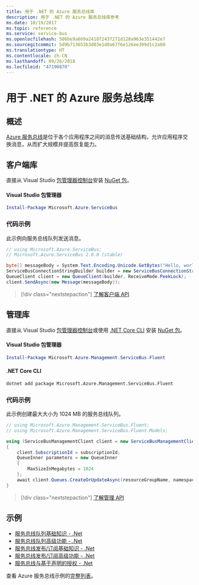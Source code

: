 ```yaml
---
title: 用于 .NET 的 Azure 服务总线库
description: 用于 .NET 的 Azure 服务总线库参考
ms.date: 10/19/2017
ms.topic: reference
ms.service: service-bus
ms.openlocfilehash: 506be9a669a2418f2437271d128a963e351442e7
ms.sourcegitcommit: 5d9b713653b3d03e1d0a67f6e126ee399d1c2a60
ms.translationtype: HT
ms.contentlocale: zh-CN
ms.lasthandoff: 09/26/2018
ms.locfileid: "47190870"
---
```

# <a name="azure-service-bus-libraries-for-net"></a>用于 .NET 的 Azure 服务总线库

## <a name="overview"></a>概述

[Azure 服务总线](https://docs.microsoft.com/azure/service-bus-messaging/service-bus-messaging-overview)是位于各个应用程序之间的消息传送基础结构，允许应用程序交换消息，从而扩大规模并提高恢复能力。

## <a name="client-library"></a>客户端库

直接从 Visual Studio [包管理器控制台][PackageManager]安装 [NuGet 包](https://www.nuget.org/packages/Microsoft.Azure.ServiceBus)。

#### <a name="visual-studio-package-manager"></a>Visual Studio 包管理器

```powershell
Install-Package Microsoft.Azure.ServiceBus
```

### <a name="code-example"></a>代码示例

此示例向服务总线队列发送消息。

```csharp
// using Microsoft.Azure.ServiceBus;
// Microsoft.Azure.ServiceBus 2.0.0 (stable)

byte[] messageBody = System.Text.Encoding.Unicode.GetBytes("Hello, world!");
ServiceBusConnectionStringBuilder builder = new ServiceBusConnectionStringBuilder(connectionString);
QueueClient client = new QueueClient(builder, ReceiveMode.PeekLock);
client.SendAsync(new Message(messageBody));
```

> [!div class="nextstepaction"]
> [了解客户端 API](/dotnet/api/overview/azure/servicebus/client)


## <a name="management-library"></a>管理库

直接从 Visual Studio [包管理器控制台][PackageManager]或使用 [.NET Core CLI][DotNetCLI] 安装 [NuGet 包](https://www.nuget.org/packages/Microsoft.Azure.Management.ServiceBus.Fluent)。

#### <a name="visual-studio-package-manager"></a>Visual Studio 包管理器

```powershell
Install-Package Microsoft.Azure.Management.ServiceBus.Fluent
```

#### <a name="net-core-cli"></a>.NET Core CLI

```bash
dotnet add package Microsoft.Azure.Management.ServiceBus.Fluent
```

### <a name="code-example"></a>代码示例

此示例创建最大大小为 1024 MB 的服务总线队列。

```csharp
// using Microsoft.Azure.Management.ServiceBus.Fluent;
// using Microsoft.Azure.Management.ServiceBus.Fluent.Models;

using (ServiceBusManagementClient client = new ServiceBusManagementClient(credentials))
{
    client.SubscriptionId = subscriptionId;
    QueueInner parameters = new QueueInner
    {
        MaxSizeInMegabytes = 1024
    };
    await client.Queues.CreateOrUpdateAsync(resourceGroupName, namespaceName, queueName, parameters);
}
```

> [!div class="nextstepaction"]
> [了解管理 API](/dotnet/api/overview/azure/servicebus/management)

## <a name="samples"></a>示例

- [服务总线队列基础知识 - .Net](https://azure.microsoft.com/resources/samples/service-bus-dotnet-manage-queue-with-basic-features/)
- [服务总线队列高级功能 - .Net](https://azure.microsoft.com/resources/samples/service-bus-dotnet-manage-queue-with-advanced-features/)
- [服务总线发布/订阅基础知识 - .Net](https://azure.microsoft.com/resources/samples/service-bus-dotnet-manage-publish-subscribe-with-basic-features/)
- [服务总线发布/订阅高级功能 - .Net](https://azure.microsoft.com/resources/samples/service-bus-dotnet-manage-publish-subscribe-with-advanced-features/)
- [服务总线与基于声明的授权 - .Net](https://azure.microsoft.com/resources/samples/service-bus-dotnet-manage-with-claims-based-authorization/)

查看 Azure 服务总线示例的[完整列表](https://azure.microsoft.com/resources/samples/?term=service+bus)。


[PackageManager]: https://docs.microsoft.com/nuget/tools/package-manager-console
[DotNetCLI]: https://docs.microsoft.com/dotnet/core/tools/dotnet-add-package
